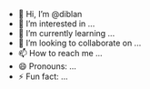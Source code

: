 - 👋 Hi, I’m @diblan
- 👀 I’m interested in ...
- 🌱 I’m currently learning ...
- 💞️ I’m looking to collaborate on ...
- 📫 How to reach me ...
- 😄 Pronouns: ...
- ⚡ Fun fact: ...

<!---
diblan/diblan is a ✨ special ✨ repository because its `README.md` (this file) appears on your GitHub profile.
You can click the Preview link to take a look at your changes.
--->
